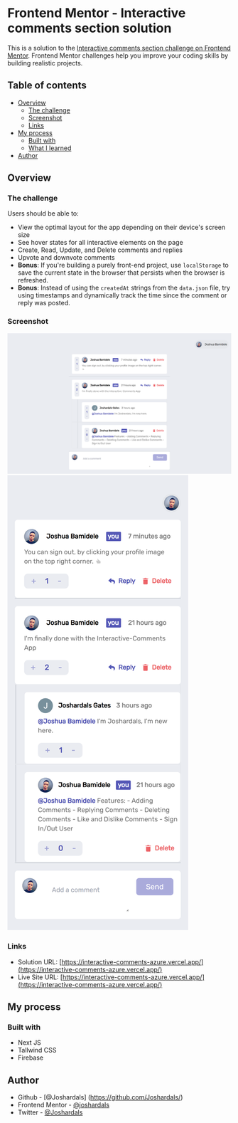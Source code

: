 # Frontend Mentor - Interactive comments section solution

This is a solution to the [Interactive comments section challenge on Frontend Mentor](https://www.frontendmentor.io/challenges/interactive-comments-section-iG1RugEG9). Frontend Mentor challenges help you improve your coding skills by building realistic projects.

## Table of contents

- [Overview](#overview)
  - [The challenge](#the-challenge)
  - [Screenshot](#screenshot)
  - [Links](#links)
- [My process](#my-process)
  - [Built with](#built-with)
  - [What I learned](#what-i-learned)
- [Author](#author)

## Overview

### The challenge

Users should be able to:

- View the optimal layout for the app depending on their device's screen size
- See hover states for all interactive elements on the page
- Create, Read, Update, and Delete comments and replies
- Upvote and downvote comments
- **Bonus**: If you're building a purely front-end project, use `localStorage` to save the current state in the browser that persists when the browser is refreshed.
- **Bonus**: Instead of using the `createdAt` strings from the `data.json` file, try using timestamps and dynamically track the time since the comment or reply was posted.

### Screenshot

![Desktop](./public/Interactive-Desktop.png)
![Mobile](./public/Interactive-Mobile.png)

### Links

- Solution URL: [https://interactive-comments-azure.vercel.app/](https://interactive-comments-azure.vercel.app/)
- Live Site URL: [https://interactive-comments-azure.vercel.app/](https://interactive-comments-azure.vercel.app/)

## My process

### Built with

- Next JS
- Tallwind CSS
- Firebase

## Author

- Github - [@Joshardals] (https://github.com/Joshardals/)
- Frontend Mentor - [@joshardals](https://www.frontendmentor.io/profile/Joshardals)
- Twitter - [@Joshardals](https://www.twitter.com/joshardals)
